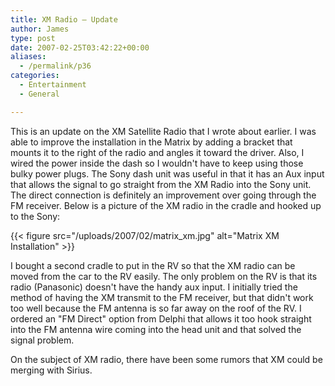 ```yaml
---
title: XM Radio – Update
author: James
type: post
date: 2007-02-25T03:42:22+00:00
aliases:
  - /permalink/p36
categories:
  - Entertainment
  - General

---
```

This is an update on the XM Satellite Radio that I wrote about earlier. I was able to improve the installation in the Matrix by adding a bracket that mounts it to the right of the radio and angles it toward the driver. Also, I wired the power inside the dash so I wouldn't have to keep using those bulky power plugs. The Sony dash unit was useful in that it has an Aux input that allows the signal to go straight from the XM Radio into the Sony unit. The direct connection is definitely an improvement over going through the FM receiver. Below is a picture of the XM radio in the cradle and hooked up to the Sony:

{{< figure src="/uploads/2007/02/matrix_xm.jpg" alt="Matrix XM Installation" >}}

I bought a second cradle to put in the RV so that the XM radio can be moved from the car to the RV easily. The only problem on the RV is that its radio (Panasonic) doesn't have the handy aux input. I initially tried the method of having the XM transmit to the FM receiver, but that didn't work too well because the FM antenna is so far away on the roof of the RV. I ordered an "FM Direct" option from Delphi that allows it too hook straight into the FM antenna wire coming into the head unit and that solved the signal problem.

On the subject of XM radio, there have been some rumors that XM could be merging with Sirius.

